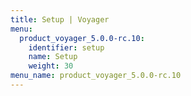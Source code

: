 ```yaml
---
title: Setup | Voyager
menu:
  product_voyager_5.0.0-rc.10:
    identifier: setup
    name: Setup
    weight: 30
menu_name: product_voyager_5.0.0-rc.10
---
```

